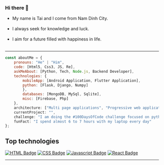 ### Hi there 👋

  - My name is Tai and I come from Nam Dinh City. <br><br>
  - I always seek for knowledge and luck.<br><br>
  - I aim for a future filled with happiness in life. <br><br>

---
```javascript
const aboutMe = {
    pronouns: "He" | "Him",
    code: [Html5, Css3, JS, Re],
    askMeAbout: [Python, Tech, Node.js, Backend Developer],
    technologies: {
        mobileApp: [Android Application, Flutter Application],
        python: [Flask, Django, Numpy]
        },
        databases: [MongoDB, MySql, Sqlite],
        misc: [Firebase, Php]
    },
    architecture: ["Multi page applications", "Progressive web applications", "Single page applications"],
    currentProject: "",
    challenge: "I am doing the #100DaysOfCode challenge focused on python and kotlin",
    funFact: "I spend almost 6 to 7 hours with my laptop every day"
};
```
## **Top technologies**
 
[![HTML Badge](https://img.shields.io/badge/-HTML-E34F26?style=for-the-badge&labelColor=black&logo=html5&logoColor=E34F26)](#)
[![CSS Badge](https://img.shields.io/badge/-CSS-1572b6?style=for-the-badge&labelColor=black&logo=css3&logoColor=1572b6)](#) 
[![Javascript Badge](https://img.shields.io/badge/-Javascript-F0DB4F?style=for-the-badge&labelColor=black&logo=javascript&logoColor=F0DB4F)](#) 
[![React Badge](https://img.shields.io/badge/-React-61DBFB?style=for-the-badge&labelColor=black&logo=react&logoColor=61DBFB)](#) 

---
